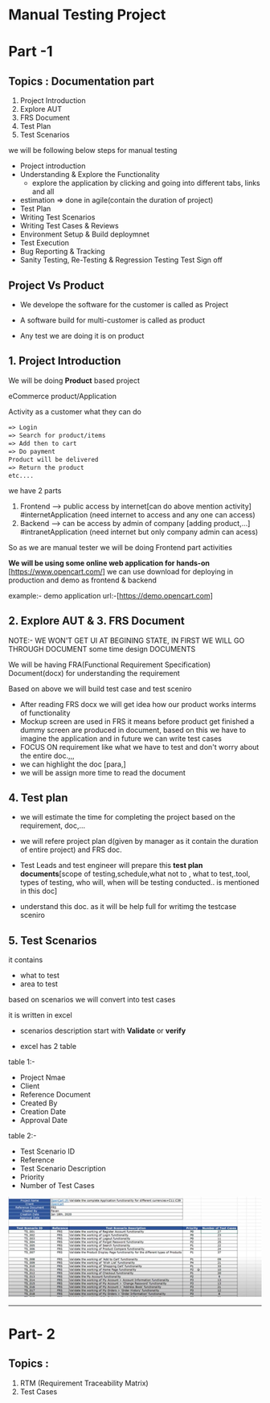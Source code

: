 # Manual Testing Project

# Part -1
Topics : Documentation part
------------
1. Project Introduction 
2. Explore AUT
3. FRS Document 
4. Test Plan
5. Test Scenarios 



we will be following below steps for manual testing

- Project introduction
- Understanding & Explore the Functionality
    - explore the application by clicking and going into different tabs, links and all
- estimation => done in agile(contain the duration of project)
- Test Plan
- Writing Test Scenarios
- Writing Test Cases & Reviews
- Environment Setup & Build deploymnet
- Test Execution
- Bug Reporting
& Tracking
- Sanity Testing, Re-Testing & Regression Testing
Test Sign off


Project Vs Product
--
- We develope the software for the customer is called as Project
- A software build for multi-customer is called as product

- Any test we are doing it is on product 


## 1. Project Introduction 

We will be doing **Product** based project

eCommerce product/Application

Activity as a customer what they can do

    => Login
    => Search for product/items
    => Add then to cart
    => Do payment
    Product will be delivered
    => Return the product
    etc....

we have 2 parts

1. Frontend --> public access by internet[can do above mention activity] #internetApplication (need internet to access and any one can access)
2. Backend --> can be access by admin of company [adding product,...] #intranetApplication (need internet but only company admin can acess)


So as we are manual tester we will be doing Frontend part activities

**We will be using some online web application for hands-on**
[https://www.opencart.com/]
we can use download for deploying in production and demo as frontend & backend


example:- demo application url:-[https://demo.opencart.com]

## 2. Explore AUT & 3. FRS Document

NOTE:- WE WON'T GET UI AT BEGINING STATE, IN FIRST WE WILL GO THROUGH DOCUMENT some time design DOCUMENTS


We will be having FRA(Functional Requirement Specification) Document(docx) for understanding the requirement

Based on above we will build test case and test sceniro 

- After reading FRS docx we will get idea how our product works interms of functionality
- Mockup screen are used in FRS it means before product get finished a dummy screen are produced in document, based on this we have to imagine the application and in future we can write test cases
- FOCUS ON requirement like what we have to test and don't worry about the entire doc.,,,
- we can highlight the doc       [para,]
- we will be assign more time to read the document 

## 4. Test plan

- we will estimate the time for completing the project based on the requirement, doc,...
- we will refere project plan d(given by manager as it contain the duration of entire project) and FRS doc.

- Test Leads and test engineer will prepare this **test plan documents**[scope of testing,schedule,what not to , what to test,.tool, types of testing, who will, when will be testing conducted.. is mentioned in this doc]

- understand this doc. as it will be help full for writimg the testcase sceniro

## 5. Test Scenarios

it contains
- what to test
- area to test

based on scenarios we will convert into test cases 

it is written in excel
- scenarios description start with **Validate** or **verify**

- excel has 2 table

table 1:-
- Project Nmae
- Client
- Reference Document
- Created By
- Creation Date
- Approval Date

table 2:- 
- Test Scenario ID
- Reference
- Test Scenario Description
- Priority
- Number of Test Cases

<img src="./images/test scenario.jpg">

-------------------------

# Part- 2

Topics :
------------
1. RTM (Requirement Traceability Matrix)
2. Test Cases
